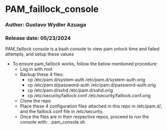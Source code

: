 # PAM_faillock_console

### Author: Gustavo Wydler Azuaga
### Release date: 05/23/2024

PAM_faillock console is a bash console to view pam unlock time and failed attempts, and setup these values

- To ensure pam_faillock works, follow the below mentioned procedure:
  - Log in with root
  - Backup these 4 files:
    - cp /etc/pam.d/system-auth /etc/pam.d/system-auth.orig
    - cp /etc/pam.d/password-auth /etc/pam.d/password-auth.orig
    - cp /etc/pam.d/sshd /etc/pam.d/sshd.orig
    - cp /etc/security/faillock.conf /etc/security/faillock.conf.orig
  - Clone the repo
  - Place these 4 configuration files attached in this repo in /etc/pam.d/, and the faillock.conf file in /etc/security.
  - Once the files are in their respective repos, proceed to run the console with: . pam_console.sh
 
  

